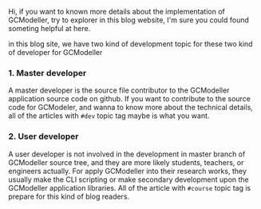 Hi, if you want to known more details about the implementation of GCModeller, try to explorer in this blog website, I'm sure you could found someting helpful at here.

in this blog site, we have two kind of development topic for these two kind of developer for GCModeller

### 1. Master developer

<div class="left show-for-medium-up">
                <i class="fa fa-fw fa-code-fork" style="font-size: 7em"></i>
            </div>

A master developer is the source file contributor to the GCModeller application source code on github. If you want to contribute to the source code for GCModeler, and wanna to know more about the technical details, all of the articles with ``#dev`` topic tag maybe is what you want.

### 2. User developer

A user developer is not involved in the development in master branch of GCModeller source tree, and they are more likely students, teachers, or engineers actually. For apply GCModeller into their research works, they usually make the CLI scripting or make secondary development upon the GCModeller application libraries. All of the article with ``#course`` topic tag is prepare for this kind of blog readers.

